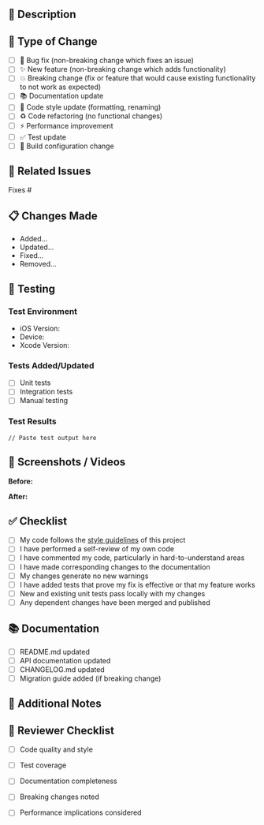 ## 📝 Description

<!-- Provide a clear and concise description of your changes -->

## 🎯 Type of Change

<!-- Mark the relevant option with an 'x' -->

- [ ] 🐛 Bug fix (non-breaking change which fixes an issue)
- [ ] ✨ New feature (non-breaking change which adds functionality)
- [ ] 💥 Breaking change (fix or feature that would cause existing functionality to not work as expected)
- [ ] 📚 Documentation update
- [ ] 🎨 Code style update (formatting, renaming)
- [ ] ♻️ Code refactoring (no functional changes)
- [ ] ⚡️ Performance improvement
- [ ] ✅ Test update
- [ ] 🔧 Build configuration change

## 🔗 Related Issues

<!-- Link to related issues using keywords: Fixes #123, Closes #456, Relates to #789 -->

Fixes #

## 📋 Changes Made

<!-- List the specific changes you made -->

- Added...
- Updated...
- Fixed...
- Removed...

## 🧪 Testing

<!-- Describe the tests you ran to verify your changes -->

### Test Environment
- iOS Version:
- Device:
- Xcode Version:

### Tests Added/Updated
- [ ] Unit tests
- [ ] Integration tests
- [ ] Manual testing

### Test Results
```
// Paste test output here
```

## 📸 Screenshots / Videos

<!-- If applicable, add screenshots or screen recordings -->

**Before:**


**After:**


## ✅ Checklist

<!-- Mark completed items with an 'x' -->

- [ ] My code follows the [style guidelines](../CONTRIBUTING.md#coding-standards) of this project
- [ ] I have performed a self-review of my own code
- [ ] I have commented my code, particularly in hard-to-understand areas
- [ ] I have made corresponding changes to the documentation
- [ ] My changes generate no new warnings
- [ ] I have added tests that prove my fix is effective or that my feature works
- [ ] New and existing unit tests pass locally with my changes
- [ ] Any dependent changes have been merged and published

## 📚 Documentation

<!-- Mark if documentation needs to be updated -->

- [ ] README.md updated
- [ ] API documentation updated
- [ ] CHANGELOG.md updated
- [ ] Migration guide added (if breaking change)

## 💭 Additional Notes

<!-- Add any additional notes, concerns, or questions for reviewers -->

## 🙏 Reviewer Checklist

<!-- For reviewers -->

- [ ] Code quality and style
- [ ] Test coverage
- [ ] Documentation completeness
- [ ] Breaking changes noted
- [ ] Performance implications considered

